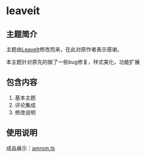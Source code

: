# leaveit

## 主题简介

主题由[LeaveIt](https://github.com/liuzc/LeaveIt.git)修改而来，在此对原作者表示感谢。

本主题针对原先的做了一些bug修复，样式美化，功能扩展

## 包含内容

1. 基本主题
2. 评论集成
3. 修改说明

## 使用说明

成品展示：[amrom.tk](https://amrom.tk)

